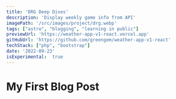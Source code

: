```yaml
---
title: 'DRG Deep Dives'
description: 'Display weekly game info from API'
imagePath: '/src/images/project/drg.webp'
tags: ["astro", "blogging", "learning in public"]
previewUrl: 'https://weather-app-v1-react.vercel.app'
gitHubUrl: 'https://github.com/greengem/weather-app-v1-react'
techStack: ["php", "bootstrap"]
date: '2022-09-23'
isExperimental:  true
---
```

# My First Blog Post